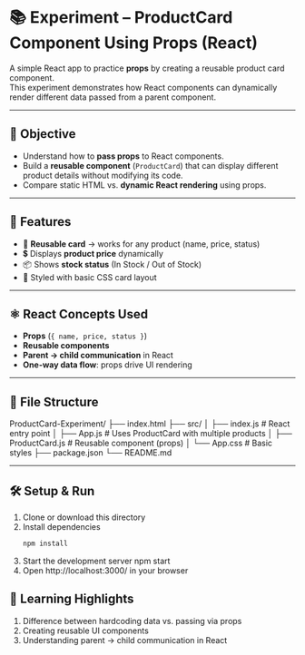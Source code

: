 # 📚 Experiment – ProductCard Component Using Props (React)

A simple React app to practice **props** by creating a reusable product card component.  
This experiment demonstrates how React components can dynamically render different data passed from a parent component.

---

## 🎯 Objective
- Understand how to **pass props** to React components.  
- Build a **reusable component** (`ProductCard`) that can display different product details without modifying its code.  
- Compare static HTML vs. **dynamic React rendering** using props.  

---

## 🧩 Features
- 🛒 **Reusable card** → works for any product (name, price, status)  
- 💲 Displays **product price** dynamically  
- 📦 Shows **stock status** (In Stock / Out of Stock)  
- 🎨 Styled with basic CSS card layout  

---

## ⚛️ React Concepts Used
- **Props** (`{ name, price, status }`)  
- **Reusable components**  
- **Parent → child communication** in React  
- **One-way data flow**: props drive UI rendering  

---

## 📂 File Structure
ProductCard-Experiment/
├── index.html
├── src/
│ ├── index.js # React entry point
│ ├── App.js # Uses ProductCard with multiple products
│ ├── ProductCard.js # Reusable component (props)
│ └── App.css # Basic styles
├── package.json
└── README.md


---

## 🛠️ Setup & Run
1. Clone or download this directory  
2. Install dependencies  
   ```bash
   npm install
3. Start the development server
    npm start
4. Open http://localhost:3000/ in your browser

## 📖 Learning Highlights

1. Difference between hardcoding data vs. passing via props
2. Creating reusable UI components
3. Understanding parent → child communication in React